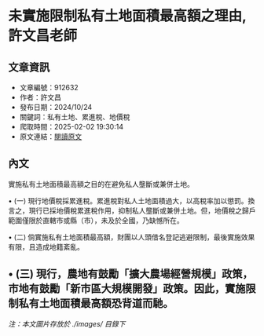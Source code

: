 # 未實施限制私有土地面積最高額之理由,許文昌老師

## 文章資訊
- 文章編號：912632
- 作者：許文昌
- 發布日期：2024/10/24
- 關鍵詞：私有土地、累進稅、地價稅
- 爬取時間：2025-02-02 19:30:14
- 原文連結：[閱讀原文](https://real-estate.get.com.tw/Columns/detail.aspx?no=912632)

## 內文
實施私有土地面積最高額之目的在避免私人壟斷或兼併土地。

• (一) 現行地價稅採累進稅。累進稅對私人土地面積過大，以高稅率加以懲罰。換言之，現行已採地價稅累進稅作用，抑制私人壟斷或兼併土地。但，地價稅之歸戶範圍僅限於直轄市或縣（市），未及於全國，乃缺憾所在。

• (二) 倘實施私有土地面積最高額，財團以人頭借名登記逃避限制，最後實施效果有限，且造成地籍紊亂。

• (三) 現行，農地有鼓勵「擴大農場經營規模」政策，市地有鼓勵「新市區大規模開發」政策。因此，實施限制私有土地面積最高額恐背道而馳。
---
*注：本文圖片存放於 ./images/ 目錄下*
